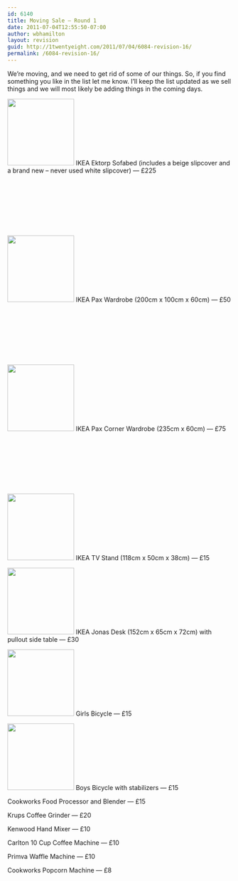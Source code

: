 ```yaml
---
id: 6140
title: Moving Sale — Round 1
date: 2011-07-04T12:55:50-07:00
author: wbhamilton
layout: revision
guid: http://1twentyeight.com/2011/07/04/6084-revision-16/
permalink: /6084-revision-16/
---
```

We&#8217;re moving, and we need to get rid of some of our things. So, if you find something you like in the list let me know. I&#8217;ll keep the list updated as we sell things and we will most likely be adding things in the coming days.

[<img class="alignleft size-thumbnail wp-image-6127" title="DSCN2393" src="http://1twentyeight.com/wp-content/uploads/2011/07/DSCN2393-150x150.jpg" alt="" width="150" height="150" />](http://1twentyeight.com/wp-content/uploads/2011/07/DSCN2393.jpg) IKEA Ektorp Sofabed (includes a beige slipcover and a brand new &#8211; never used white slipcover) — £225

&nbsp;

&nbsp;

&nbsp;

&nbsp;

[<img class="alignleft size-thumbnail wp-image-6123" title="DSCN2389" src="http://1twentyeight.com/wp-content/uploads/2011/07/DSCN2389-150x150.jpg" alt="" width="150" height="150" />](http://1twentyeight.com/wp-content/uploads/2011/07/DSCN2389.jpg) IKEA Pax Wardrobe (200cm x 100cm x 60cm) — £50

&nbsp;

&nbsp;

&nbsp;

&nbsp;

[<img class="alignleft size-thumbnail wp-image-6128" title="DSCN2395" src="http://1twentyeight.com/wp-content/uploads/2011/07/DSCN2395-150x150.jpg" alt="" width="150" height="150" />](http://1twentyeight.com/wp-content/uploads/2011/07/DSCN2395.jpg) IKEA Pax Corner Wardrobe (235cm x 60cm) — £75

&nbsp;

&nbsp;

&nbsp;

&nbsp;

[<img class="alignnone size-thumbnail wp-image-6126" title="DSCN2392" src="http://1twentyeight.com/wp-content/uploads/2011/07/DSCN2392-150x150.jpg" alt="" width="150" height="150" />](http://1twentyeight.com/wp-content/uploads/2011/07/DSCN2392.jpg) IKEA TV Stand (118cm x 50cm x 38cm) — £15

[<img class="alignnone size-thumbnail wp-image-6125" title="DSCN2391" src="http://1twentyeight.com/wp-content/uploads/2011/07/DSCN2391-150x150.jpg" alt="" width="150" height="150" />](http://1twentyeight.com/wp-content/uploads/2011/07/DSCN2391.jpg) IKEA Jonas Desk (152cm x 65cm x 72cm) with pullout side table — £30

[<img class="alignnone size-thumbnail wp-image-6106" title="DSCN2421" src="http://1twentyeight.com/wp-content/uploads/2011/07/DSCN2421-150x150.jpg" alt="" width="150" height="150" />](http://1twentyeight.com/wp-content/uploads/2011/07/DSCN2421.jpg) Girls Bicycle — £15

[<img class="alignnone size-thumbnail wp-image-6105" title="DSCN2420" src="http://1twentyeight.com/wp-content/uploads/2011/07/DSCN2420-150x150.jpg" alt="" width="150" height="150" />](http://1twentyeight.com/wp-content/uploads/2011/07/DSCN2420.jpg) Boys Bicycle with stabilizers — £15

Cookworks Food Processor and Blender — £15

Krups Coffee Grinder — £20

Kenwood Hand Mixer — £10

Carlton 10 Cup Coffee Machine — £10

Primva Waffle Machine — £10

Cookworks Popcorn Machine — £8

&nbsp;